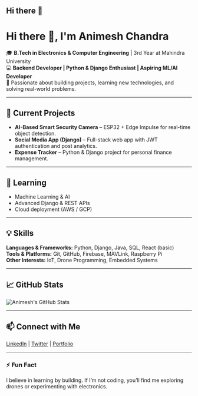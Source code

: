 ## Hi there 👋

<!--
**animeshchandra-121/animeshchandra-121** is a ✨ _special_ ✨ repository because its `README.md` (this file) appears on your GitHub profile.

Here are some ideas to get you started:

- 🔭 I’m currently working on ...
- 🌱 I’m currently learning ...
- 👯 I’m looking to collaborate on ...
- 🤔 I’m looking for help with ...
- 💬 Ask me about ...
- 📫 How to reach me: ...
- 😄 Pronouns: ...
- ⚡ Fun fact: ...
-->
# Hi there 👋, I'm Animesh Chandra

🎓 **B.Tech in Electronics & Computer Engineering** | 3rd Year at Mahindra University  
💻 **Backend Developer | Python & Django Enthusiast | Aspiring ML/AI Developer**  
🚀 Passionate about building projects, learning new technologies, and solving real-world problems.  

---

## 🔭 Current Projects
- **AI-Based Smart Security Camera** – ESP32 + Edge Impulse for real-time object detection.
- **Social Media App (Django)** – Full-stack web app with JWT authentication and post analytics.
- **Expense Tracker** – Python & Django project for personal finance management.

---

## 🌱 Learning
- Machine Learning & AI
- Advanced Django & REST APIs
- Cloud deployment (AWS / GCP)

---

## 💡 Skills
**Languages & Frameworks:** Python, Django, Java, SQL, React (basic)  
**Tools & Platforms:** Git, GitHub, Firebase, MAVLink, Raspberry Pi  
**Other Interests:** IoT, Drone Programming, Embedded Systems  

---

## 📈 GitHub Stats
![Animesh's GitHub Stats](https://github-readme-stats.vercel.app/api?username=animeshchandra-121&show_icons=true&theme=radical)  

---

## 📫 Connect with Me
[LinkedIn](https://www.linkedin.com/in/your-profile) | [Twitter](https://twitter.com/your-profile) | [Portfolio](https://your-portfolio.com)

---

### ⚡ Fun Fact
I believe in learning by building. If I’m not coding, you’ll find me exploring drones or experimenting with electronics.

